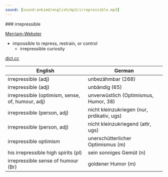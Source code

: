 ```yaml
---
sound: [sound:ankimd/english/mp3/irrepressible.mp3]
---
```


\### irrepressible

[Merriam-Webster](https://www.merriam-webster.com/dictionary/irrepressible)

- impossible to repress, restrain, or control
    - irrepressible curiosity

[dict.cc](https://www.dict.cc/irrepressible)

| English        | German       |
| -------------- | ------------ |
| irrepressible (adj) | unbezähmbar (268) |
| irrepressible (adj) | unbändig (65) |
| irrepressible (optimism, sense, of, humour, adj) | unverwüstlich (Optimismus, Humor, 38) |
| irrepressible (person, adj) | nicht kleinzukriegen (nur, prdikativ, ugs) |
| irrepressible (person, adj) | nicht kleinzukriegend (attr, ugs) |
| irrepressible optimism | unerschütterlicher Optimismus (m) |
| his irrepressible high spirits (pl) | sein sonniges Gemüt (n) |
| irrepressible sense of humour (Br) | goldener Humor (m) |
